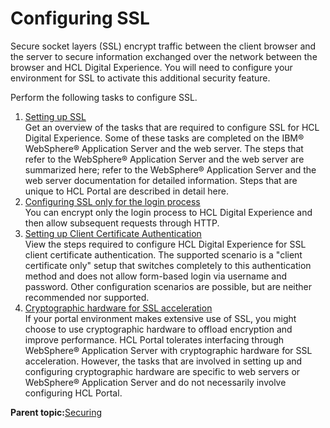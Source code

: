 # Configuring SSL

Secure socket layers \(SSL\) encrypt traffic between the client browser and the server to secure information exchanged over the network between the browser and HCL Digital Experience. You will need to configure your environment for SSL to activate this additional security feature.

Perform the following tasks to configure SSL.

1.  [Setting up SSL](../security/ssl.md)  
Get an overview of the tasks that are required to configure SSL for HCL Digital Experience. Some of these tasks are completed on the IBM® WebSphere® Application Server and the web server. The steps that refer to the WebSphere® Application Server and the web server are summarized here; refer to the WebSphere® Application Server and the web server documentation for detailed information. Steps that are unique to HCL Portal are described in detail here.
2.  [Configuring SSL only for the login process](../security/config_ssl_login.md)  
You can encrypt only the login process to HCL Digital Experience and then allow subsequent requests through HTTP.
3.  [Setting up Client Certificate Authentication](../security/certauth.md)  
View the steps required to configure HCL Digital Experience for SSL client certificate authentication. The supported scenario is a "client certificate only" setup that switches completely to this authentication method and does not allow form-based login via username and password. Other configuration scenarios are possible, but are neither recommended nor supported.
4.  [Cryptographic hardware for SSL acceleration](../security/sec_pw_crypt.md)  
If your portal environment makes extensive use of SSL, you might choose to use cryptographic hardware to offload encryption and improve performance. HCL Portal tolerates interfacing through WebSphere® Application Server with cryptographic hardware for SSL acceleration. However, the tasks that are involved in setting up and configuring cryptographic hardware are specific to web servers or WebSphere® Application Server and do not necessarily involve configuring HCL Portal.

**Parent topic:**[Securing](../security/securing_wp.md)

